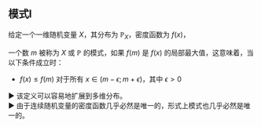 

## 模式I

给定一个一维随机变量 $X$，其分布为 $\mathbb{P}_X$，密度函数为 $f(x)$，

一个数 $m$ 被称为 $X$ 或 $\mathbb{P}$ 的模式，如果 $f(m)$ 是 $f(x)$ 的局部最大值，这意味着，当以下条件成立时：

- $f(x) ≤ f(m)$ 对于所有 $x \in (m - \epsilon; m + \epsilon)$，其中 $\epsilon > 0$

▶ 该定义可以容易地扩展到多维分布。  
▶ 由于连续随机变量的密度函数几乎必然是唯一的，形式上模式也几乎必然是唯一的。